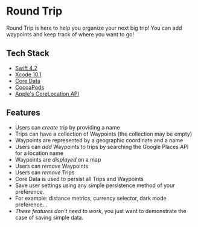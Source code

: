 # Round Trip

Round Trip is here to help you organize your next big trip! You can add waypoints and keep track of where you want to go!


## Tech Stack

* [Swift 4.2](https://developer.apple.com/swift/)
* [Xcode 10.1](https://developer.apple.com/xcode/)
* [Core Data](https://developer.apple.com/library/archive/documentation/Cocoa/Conceptual/CoreData/index.html)
* [CocoaPods](https://guides.cocoapods.org/terminal/commands.html)
* [Apple's CoreLocation API](https://developer.apple.com/documentation/corelocation)

## Features
- Users can _create_ trip by providing a name
- Trips can have a collection of Waypoints (the collection may be empty)
- Waypoints are represented by a geographic coordinate and a name
- Users can _add_ Waypoints to trips by searching the Google Places API for a location name
- Waypoints are _displayed_ on a map
- Users can _remove_ Waypoints
- Users can _remove_ Trips
- Core Data is used to persist all Trips and Waypoints
- Save user settings using any simple persistence method of your preference.
- For example: distance metrics, currency selector, dark mode preference...
- _These features don't need to work_, you just want to demonstrate the case of saving simple data.

